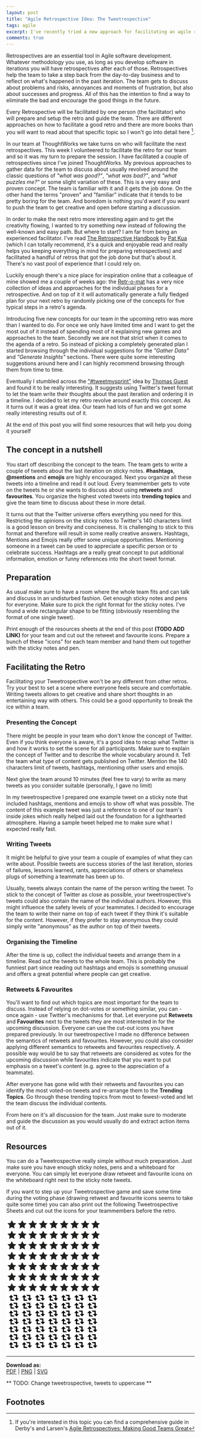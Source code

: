```yaml
---
layout: post
title: "Agile Retrospective Idea: The Tweetrospective"
tags: agile 
excerpt: I've recently tried a new approach for facilitating an agile retrospecitve based on Twitter. It was a fun and creative session and I got great feedback. Read what I've done, what I've learned and grab some resources to do it yourself!
comments: true
---
```


Retrospectives are an essential tool in Agile software development. Whatever methodology you use,
as long as you develop software in iterations you will have retrospectives after each of those.
Retrospectives help the team to take a step back from the day-to-day business and to reflect on
what's happened in the past iteration. The team gets to discuss about problems and risks, annoyances
and moments of frustration, but also about successes and progress. All of this has the intention to
find a way to eliminate the bad and encourage the good things in the future.

Every Retrospective will be facilitated by one person (the facilitator) who will prepare and setup 
the retro and guide the team. There are different approaches on how to facilitate a good retro and
there are more books than you will want to read about that specific topic so I won't go into detail
here [^1]. 

In our team at ThoughtWorks we take turns on who will facilitate the next retrospectives. This week I
volunteered to facilitate the retro for our team and so it was my turn to prepare the session. I have 
facilitated a couple of retrospectives since I've joined ThoughtWorks. My previous approaches to gather 
data for the team to discuss about usually revolved around the classic questions of _"what was good?"_, 
_"what was bad?"_, and _"what puzzles me?"_ or some slight variation of these. 
This is a very easy and proven concept. The team is familiar with it and it gets the job done. On the
other hand the terms "proven" and "familiar" indicate that it tends to be pretty boring for the team. And
boredom is nothing you'd want if you want to push the team to get creative and open before starting
a discussion. 

In order to make the next retro more interesting again and to get the creativity flowing, I wanted 
to try something new instead of following the well-known and easy path. But where to start? I am far 
from being an experienced facilitator. I've read [The Retrospective
Handbook](https://leanpub.com/the-retrospective-handbook) by [Pat
Kua](https://www.thekua.com/atwork/) (which I can totally recommend, it's a quick and enjoyable read 
and really helps you keeping everything in mind for preparing retrospectives) and facilitated a handful 
of retros that got the job done but that's about it. There's no vast pool of experience that I could
rely on.

Luckily enough there's a nice place for inspiration online that a colleague of mine showed me a
couple of weeks ago: the [Retr-o-mat](http://plans-for-retrospectives.com/) has a very nice
collection of ideas and approaches for the individual phases for a retrospective. And on top of it
it will automatically generate a fully fledged plan for your next retro by randomly picking one of the concepts
for five typical steps in a retro's agenda.

Introducing five new concepts for our team in the upcoming retro was more than I wanted to do. For
once we only have limited time and I want to get the most out of it instead of spending most of it
explaining new games and approaches to the team. Secondly we are not that strict when it comes to
the agenda of a retro. So instead of picking a completely generated plan I started browsing through
the individual suggestions for the _"Gather Data"_ and _"Generate Insights"_ sections. There were
quite some interesting suggestions around here and I can highly recommend browsing through them from
time to time.

Eventually I stumbled across the ["#tweetmysprint"](http://plans-for-retrospectives.com/?id=97) idea
by [Thomas Guest](http://wordaligned.org/) and found it to be really interesting. It suggests using
Twitter's tweet format to let the team write their thoughts about the past iteration and ordering it
in a timeline. I decided to let my retro revolve around exactly this concept. As it turns out it was
a great idea. Our team had lots of fun and we got some really interesting results out of it. 

At the end of this post you will find some resources that will help you doing it yourself

## The concept in a nutshell
You start off describing the concept to the team. The team gets to write a couple of tweets about
the last iteration on sticky notes. **#hashtags**, **@mentions** and **emojis** are highly encouraged. 
Next you organize all these tweets into a timeline and
read it out loud. Every teammember gets to vote on the tweets he or she wants to discuss about using
**retweets** and **favourites**. You organize the highest voted tweets into **trending topics** and give
the team time to discuss about these in more detail.

It turns out that the Twitter universe offers everything you need for this. Restricting the opinions
on the sticky notes to Twitter's 140 characters limit is a good lesson on brevity and conciseness.
It is challenging to stick to this format and therefore will result in some really creative answers. 
Hashtags, Mentions and Emojis really offer some unique opportunities. Mentioning someone in a tweet
can be used to appreciate a specific person or to celebrate success. Hashtags are a really great
concept to put additional information, emotion or funny references into the short tweet format.


## Preparation
As usual make sure to have a room where the whole team fits and can talk and discuss in an undisturbed fashion. 
Get enough sticky notes and pens for everyone. Make sure to pick the right format for the sticky notes. I've found a
wide rectangular shape to be fitting (obviously resembling the format of one single tweet).

Print enough of the resources sheets at the end of this post **(TODO ADD LINK)** for your team and
cut out the retweet and favourite icons. Prepare a bunch of these "icons" for each team member and
hand them out together with the sticky notes and pen.

## Facilitating the Retro
Facilitating your Tweetrospective won't be any different from other retros. Try your best to set a scene
where everyone feels secure and comfortable. Writing tweets allows to get creative and share short
thoughts in an entertaining way with others. This could be a good opportunity to break the ice
within a team.

### Presenting the Concept
There might be people in your team who don't know the concept of Twitter. Even if you think everyone
is aware, it's a good idea to recap what Twitter is and how it works to set the scene for all
participants. Make sure to explain the concept of Twitter and to describe the whole vocabulary around it. 
Tell the team what type of content gets published on Twitter. Mention the
140 characters limit of tweets, hashtags, mentioning other users and emojis. 

Next give the team around 10 minutes (feel free to vary) to write as many tweets as you consider
suitable (personally, I gave no limit)

In my tweetrospective I prepared one example tweet on a sticky note that included
hashtags, mentions and emojis to show off what was possible. The content of this example tweet was just 
a reference to one of our team's inside jokes which really helped laid out the foundation for a lighthearted
atmosphere. Having a sample tweet helped me to make sure what I expected really fast.

### Writing Tweets
It might be helpful to give your team a couple of examples of what they can write about. Possible
tweets are success stories of the last iteration, stories of failures, lessons learned, rants,
appreciations of others or shameless plugs of something a teammate has been up to.

Usually, tweets always contain the name of the person writing the tweet. To stick to the concept of
Twitter as close as possible, your tweetrospective's tweets could also contain the name of the
individual authors. However, this might influence the safety levels of your teammates. I decided to
encourage the team to write their name on top of each tweet if they think it's suitable for the
content. However, if they prefer to stay anonymous they could simply write "anonymous" as the
author on top of their tweets.

### Organising the Timeline
After the time is up, collect the individual tweets and arrange them in a timeline. Read out the
tweets to the whole team. This is probably the funniest part since reading out hashtags and emojis
is something unusual and offers a great potential where people can get creative.

### Retweets & Favourites
You'll want to find out which topics are most important for the team to discuss. Instead of relying
on dot-votes or something similar, you can - once again - use Twitter's mechanisms for that. Let
everyone put **Retweets** and **Favourites** next to the tweets they are most interested in for the upcoming
discussion. Everyone can use the cut-out icons you have prepared previously. 
In our tweetrospective I made no difference between the semantics of retweets and favourites. However,
you could also consider applying different semantics to retweets and favourites respectively. A
possible way would be to say that retweets are considered as votes for the upcoming discussion while
favourites indicate that you want to put emphasis on a tweet's content (e.g. agree to the
appreciation of a teammate). 

After everyone has gone wild with their retweets and favourites you can identify the most voted-on
tweets and re-arrange them to the **Trending Topics**. Go through these trending topics from most to
fewest-voted and let the team discuss the individual contents.

From here on it's all discussion for the team. Just make sure to moderate and guide the discussion as you would usually do 
and extract action items out of it.

## Resources
You can do a Tweetrospective really simple without much preparation. Just make sure you have enough
sticky notes, pens and a whiteboard for everyone. You can simply let everyone draw retweet and
favourite icons on the whiteboard right next to the sticky note tweets.

If you want to step up your Tweetrospective game and save some time during the voting phase
(drawing retweet and favourite icons seems to take quite some time) you can also print out the
following Tweetrospective Sheets and cut out the icons for your teammembers before the retro.

<div class="centered">
	<a href="/assets/img/uploads/tweetrospective.pdf">
		<img src="/assets/img/uploads/printSheet.png" alt="The Tweetrospective Print Sheet">
	</a>
	<hr>
	<p>
		<strong>Download as:</strong> <br>
		<a href="/assets/img/uploads/tweetrospective.pdf">PDF</a> |
		<a href="/assets/img/uploads/tweetrospective.png">PNG</a> |
		<a href="/assets/img/uploads/tweetrospective.svg">SVG</a>
	</p>
</div>

** TODO: Change tweetrospective, tweets to uppercase **

## Footnotes
[^1]: If you're interested in this topic you can find a comprehensive guide in Derby's and Larsen's [Agile Retrospectives: Making Good Teams Great](https://pragprog.com/book/dlret/agile-retrospectives)
